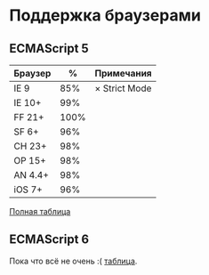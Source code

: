 # Поддержка браузерами

## ECMAScript 5

Браузер | %      | Примечания
--------|--------|------------
IE 9    | 85%    | &times; Strict Mode
IE 10+  | 99%    |
FF 21+  | 100%   |
SF 6+   | 96%    |
CH 23+  | 98%    |
OP 15+  | 98%    |
AN 4.4+ | 98%    |
iOS 7+  | 96%    |

[Полная таблица](http://kangax.github.io/compat-table/es5/)

## ECMAScript 6

Пока что всё не очень :( [таблица](http://kangax.github.io/compat-table/es6/).
